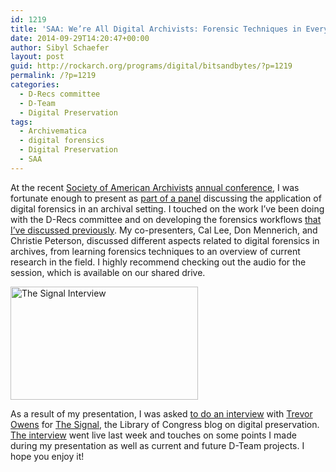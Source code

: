 ```yaml
---
id: 1219
title: 'SAA: We’re All Digital Archivists: Forensic Techniques in Everyday Practice'
date: 2014-09-29T14:20:47+00:00
author: Sibyl Schaefer
layout: post
guid: http://rockarch.org/programs/digital/bitsandbytes/?p=1219
permalink: /?p=1219
categories:
  - D-Recs committee
  - D-Team
  - Digital Preservation
tags:
  - Archivematica
  - digital forensics
  - Digital Preservation
  - SAA
---
```

At the recent [Society of American Archivists](http://www2.archivists.org/) [annual conference](http://www2.archivists.org/2014#.VCmiFSldW4Q), I was fortunate enough to present as [part of a panel](http://www2.archivists.org/2014/schedule#.VCmFCildW4Q) discussing the application of digital forensics in an archival setting. I touched on the work I&#8217;ve been doing with the D-Recs committee and on developing the forensics workflows [that I&#8217;ve discussed previously](http://rockarch.org/programs/digital/bitsandbytes/?p=1117). My co-presenters, Cal Lee, Don Mennerich, and Christie Peterson, discussed different aspects related to digital forensics in archives, from learning forensics techniques to an overview of current research in the field. I highly recommend checking out the audio for the session, which is available on our shared drive. 

[<img src="http://rockarch.org/programs/digital/bitsandbytes/wp-content/uploads/2014/09/Screen-Shot-2014-09-29-at-2.21.57-PM-300x181.png" alt="The Signal Interview " width="300" height="181" class="alignleft size-medium wp-image-1228" srcset="http://blog.rockarch.org/wp-content/uploads/2014/09/Screen-Shot-2014-09-29-at-2.21.57-PM-300x181.png 300w, http://blog.rockarch.org/wp-content/uploads/2014/09/Screen-Shot-2014-09-29-at-2.21.57-PM-1024x620.png 1024w, http://blog.rockarch.org/wp-content/uploads/2014/09/Screen-Shot-2014-09-29-at-2.21.57-PM-495x300.png 495w" sizes="(max-width: 300px) 100vw, 300px" />](http://blogs.loc.gov/digitalpreservation/2014/09/were-all-digital-archivists-now-an-interview-with-sibyl-schaefer)
  
As a result of my presentation, I was asked [to do an interview](http://blogs.loc.gov/digitalpreservation/2014/09/were-all-digital-archivists-now-an-interview-with-sibyl-schaefer/) with [Trevor Owens](http://www.trevorowens.org/) for [The Signal](http://blogs.loc.gov/digitalpreservation/), the Library of Congress blog on digital preservation. [The interview](http://blogs.loc.gov/digitalpreservation/2014/09/were-all-digital-archivists-now-an-interview-with-sibyl-schaefer) went live last week and touches on some points I made during my presentation as well as current and future D-Team projects. I hope you enjoy it!